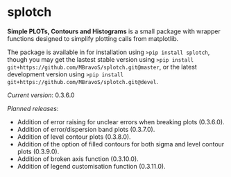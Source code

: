 # splotch
**Simple PLOTs, Contours and Histograms** is a small package with wrapper functions designed to simplify plotting calls from matplotlib.

The package is available in for installation using `>pip install splotch`, though you may get the lastest stable version using `>pip install git+https://github.com/MBravoS/splotch.git@master`, or the latest development version using `>pip install git+https://github.com/MBravoS/splotch.git@devel`.


*Current version*: 0.3.6.0

*Planned releases*:
* Addition of error raising for unclear errors when breaking plots (0.3.6.0).
* Addition of error/dispersion band plots (0.3.7.0).
* Addition of level contour plots (0.3.8.0).
* Addition of the option of filled contours for both sigma and level contour plots (0.3.9.0).
* Addition of broken axis function (0.3.10.0).
* Addition of legend customisation function (0.3.11.0).
